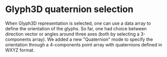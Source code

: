 # Glyph3D quaternion selection

When Glyph3D representation is selected, one can use a data array to define the orientation of the glyphs.
So far, one had choice between direction vector or angles around three axes (both by selecting a 3-components array).
We added a new "Quaternion" mode to specify the orientation through a 4-components point array with quaternions defined in WXYZ format.
